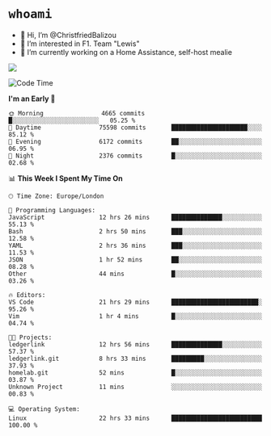 # `whoami`

- 👋 Hi, I’m @ChristfriedBalizou
- 👀 I’m interested in F1. Team "Lewis"
- 🌱 I’m currently working on a Home Assistance, self-host mealie
<!--
- 💞️ I’m looking to collaborate on
- 📫 How to reach me /dev/stdin
-->


![](https://github-readme-stats.vercel.app/api?username=Christfriedbalizou&show_icons=true&hide_title=true&theme=solarized-dark&count_private=true&hide=stars)
<!-- 
  ![](https://github-readme-stats.vercel.app/api/top-langs/?username=Christfriedbalizou&show_icons=true&hide_title=true&theme=solarized-dark&layout=compact&show_icons=true&count_private=false)
-->


<!--START_SECTION:waka-->
![Code Time](http://img.shields.io/badge/Code%20Time-81%20hrs%2015%20mins-blue)

**I'm an Early 🐤** 

```text
🌞 Morning                4665 commits        █░░░░░░░░░░░░░░░░░░░░░░░░   05.25 % 
🌆 Daytime                75598 commits       █████████████████████░░░░   85.12 % 
🌃 Evening                6172 commits        ██░░░░░░░░░░░░░░░░░░░░░░░   06.95 % 
🌙 Night                  2376 commits        █░░░░░░░░░░░░░░░░░░░░░░░░   02.68 % 
```


📊 **This Week I Spent My Time On** 

```text
🕑︎ Time Zone: Europe/London

💬 Programming Languages: 
JavaScript               12 hrs 26 mins      ██████████████░░░░░░░░░░░   55.13 % 
Bash                     2 hrs 50 mins       ███░░░░░░░░░░░░░░░░░░░░░░   12.58 % 
YAML                     2 hrs 36 mins       ███░░░░░░░░░░░░░░░░░░░░░░   11.53 % 
JSON                     1 hr 52 mins        ██░░░░░░░░░░░░░░░░░░░░░░░   08.28 % 
Other                    44 mins             █░░░░░░░░░░░░░░░░░░░░░░░░   03.26 % 

🔥 Editors: 
VS Code                  21 hrs 29 mins      ████████████████████████░   95.26 % 
Vim                      1 hr 4 mins         █░░░░░░░░░░░░░░░░░░░░░░░░   04.74 % 

🐱‍💻 Projects: 
ledgerlink               12 hrs 56 mins      ██████████████░░░░░░░░░░░   57.37 % 
ledgerlink.git           8 hrs 33 mins       █████████░░░░░░░░░░░░░░░░   37.93 % 
homelab.git              52 mins             █░░░░░░░░░░░░░░░░░░░░░░░░   03.87 % 
Unknown Project          11 mins             ░░░░░░░░░░░░░░░░░░░░░░░░░   00.83 % 

💻 Operating System: 
Linux                    22 hrs 33 mins      █████████████████████████   100.00 % 
```


<!--END_SECTION:waka-->


<!---
ChristfriedBalizou/ChristfriedBalizou is a ✨ special ✨ repository because its `README.md` (this file) appears on your GitHub profile.
You can click the Preview link to take a look at your changes.
--->
